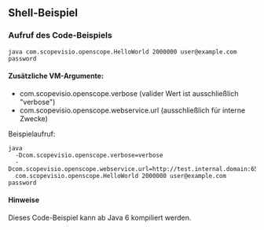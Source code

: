## Shell-Beispiel

### Aufruf des Code-Beispiels

`java com.scopevisio.openscope.HelloWorld 2000000 user@example.com password`

#### Zusätzliche VM-Argumente:

- com.scopevisio.openscope.verbose (valider Wert ist ausschließlich "verbose")
- com.scopevisio.openscope.webservice.url (ausschließlich für interne Zwecke)

Beispielaufruf:

```
java
  -Dcom.scopevisio.openscope.verbose=verbose
  -Dcom.scopevisio.openscope.webservice.url=http://test.internal.domain:65535
  com.scopevisio.openscope.HelloWorld 2000000 user@example.com password
```

#### Hinweise

Dieses Code-Beispiel kann ab Java 6 kompiliert werden.
